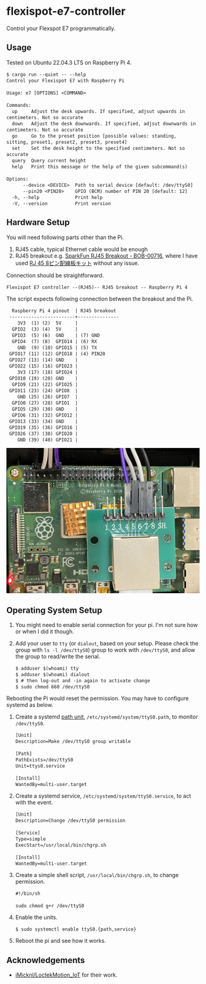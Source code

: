 # flexispot-e7-controller

Control your Flexspot E7 programmatically.

## Usage

Tested on Ubuntu 22.04.3 LTS on Raspberry Pi 4.

```console
$ cargo run --quiet -- --help
Control your Flexispot E7 with Raspberry Pi

Usage: e7 [OPTIONS] <COMMAND>

Commands:
  up     Adjust the desk upwards. If specified, adjsut upwards in centimeters. Not so accurate
  down   Adjust the desk downwards. If specified, adjsut downwards in centimeters. Not so accurate
  go     Go to the preset position [possible values: standing, sitting, preset1, preset2, preset3, preset4]
  set    Set the desk height to the specified centimeters. Not so accurate
  query  Query current height
  help   Print this message or the help of the given subcommand(s)

Options:
      --device <DEVICE>  Path to serial device [default: /dev/ttyS0]
      --pin20 <PIN20>    GPIO (BCM) number of PIN 20 [default: 12]
  -h, --help             Print help
  -V, --version          Print version
```

## Hardware Setup

You will need following parts other than the Pi.

1. RJ45 cable, typical Ethernet cable would be enough
2. RJ45 breakout e.g. [SparkFun RJ45 Breakout - BOB-00716](https://www.sparkfun.com/products/716), where I have used [RJ 45 8ピン配線板キット](https://www.amazon.co.jp/gp/product/B0C52JCM71/) without any issue.

Connection should be straightforward.

```
Flexispot E7 controller --(RJ45)-- RJ45 breakout -- Raspberry Pi 4
```

The script expects following connection between the breakout and the Pi.

```
  Raspberry Pi 4 pinout  | RJ45 breakout
 ------------------------+---------------
    3V3  (1) (2)  5V     |
  GPIO2  (3) (4)  5V     |
  GPIO3  (5) (6)  GND    | (7) GND
  GPIO4  (7) (8)  GPIO14 | (6) RX
    GND  (9) (10) GPIO15 | (5) TX
 GPIO17 (11) (12) GPIO18 | (4) PIN20
 GPIO27 (13) (14) GND    |
 GPIO22 (15) (16) GPIO23 |
    3V3 (17) (18) GPIO24 |
 GPIO10 (19) (20) GND    |
  GPIO9 (21) (22) GPIO25 |
 GPIO11 (23) (24) GPIO8  |
    GND (25) (26) GPIO7  |
  GPIO0 (27) (28) GPIO1  |
  GPIO5 (29) (30) GND    |
  GPIO6 (31) (32) GPIO12 |
 GPIO13 (33) (34) GND    |
 GPIO19 (35) (36) GPIO16 |
 GPIO26 (37) (38) GPIO20 |
    GND (39) (40) GPIO21 |
```

![routing](media/routing.png)

## Operating System Setup

1. You might need to enable serial connection for your pi. I'm not sure how or when I did it though.
2. Add your user to `tty` (or `dialout`, based on your setup. Please check the group with `ls -l /dev/ttyS0`) group to work with `/dev/ttyS0`, and allow the group to read/write the serial.

    ```console
    $ adduser $(whoami) tty
    $ adduser $(whoami) dialout
    $ # then log-out and -in again to activate change
    $ sudo chmod 660 /dev/ttyS0
    ```

Rebooting the Pi would reset the permission. You may have to configure systemd as below.

1. Create a systemd [path unit](https://www.freedesktop.org/software/systemd/man/latest/systemd.path.html), `/etc/systemd/system/ttyS0.path`, to monitor `/dev/ttyS0`.

    ```
    [Unit]
    Description=Make /dev/ttyS0 group writable
    
    [Path]
    PathExists=/dev/ttyS0
    Unit=ttys0.service
    
    [Install]
    WantedBy=multi-user.target
    ```

2. Create a systemd service, `/etc/systemd/system/ttyS0.service`, to act with the event.

    ```
    [Unit]
    Description=Change /dev/ttyS0 permission
    
    [Service]
    Type=simple
    ExecStart=/usr/local/bin/chgrp.sh
    
    [Install]
    WantedBy=multi-user.target
    ```

3. Create a simple shell script, `/usr/local/bin/chgrp.sh`, to change permission.

    ```
    #!/bin/sh
    
    sudo chmod g+r /dev/ttyS0
    ```

4. Enable the units.

    ```console
    $ sudo systemctl enable ttyS0.{path,service}
    ```

5. Reboot the pi and see how it works.

## Acknowledgements

- [iMicknl/LoctekMotion_IoT](https://github.com/iMicknl/LoctekMotion_IoT) for their work.
